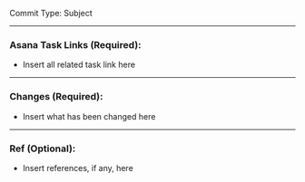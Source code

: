 Commit Type: Subject

---
### Asana Task Links (Required):
- Insert all related task link here

---
### Changes (Required):
- Insert what has been changed here

---
### Ref (Optional):
- Insert references, if any, here
